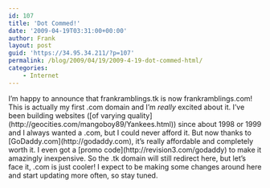 ```yaml
---
id: 107
title: 'Dot Commed!'
date: '2009-04-19T03:31:00+00:00'
author: Frank
layout: post
guid: 'https://34.95.34.211/?p=107'
permalink: /blog/2009/04/19/2009-4-19-dot-commed-html/
categories:
    - Internet
---
```


<div src="v5">I’m happy to announce that frankramblings.tk is now frankramblings.com! This is actually my first .com domain and I’m <span style="font-style: italic;">really</span> excited about it. I’ve been building websites ([of varying quality](http://geocities.com/mangoboy89/Yankees.html)) since about 1998 or 1999 and I always wanted a .com, but I could never afford it. But now thanks to [GoDaddy.com](http://godaddy.com), it’s really affordable and completely worth it. I even got a [promo code](http://revision3.com/godaddy) to make it amazingly inexpensive. So the .tk domain will still redirect here, but let’s face it, .com is just cooler! I expect to be making some changes around here and start updating more often, so stay tuned.</div>